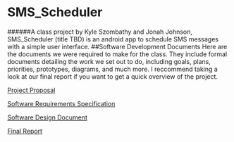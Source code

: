 # SMS_Scheduler
######A class project by Kyle Szombathy and Jonah Johnson, SMS_Scheduler (title TBD) is an android app to schedule SMS messages with a simple user interface.
##Software Development Documents
Here are the documents we were required to make for the class. They include formal documents detailing the work we set out to do, including goals, plans, priorities, prototypes, diagrams, and much more. I reccommend taking a look at our final report if you want to get a quick overview of the project.

[Project Proposal](https://docs.google.com/document/d/1efzTsEw1inr2mXrxXwuoVNOFE59F9Sk-FUQuUHFvvyw/edit?usp=sharing)

[Software Requirements Specification](https://docs.google.com/document/d/1daLjtKMLiuih_huSBqRAsDTB8EQWL7X6eT3G8d3-O7s/edit?usp=sharing)

[Software Design Document](https://docs.google.com/document/d/1yvRWUUnNm5BNZx5caEsiW9ZuqBMA9uo7byBH4kzL020/edit?usp=sharing)

[Final Report](https://drive.google.com/file/d/0B4ela-k3pZerYzd0emFLb1VJOVk/view?usp=sharing)
